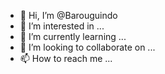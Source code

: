 - 👋 Hi, I’m @Barouguindo
- 👀 I’m interested in ...
- 🌱 I’m currently learning ...
- 💞️ I’m looking to collaborate on ...
- 📫 How to reach me ...

<!---
Barouguindo/Barouguindo is a ✨ special ✨ repository because its `README.md` (this file) appears on your GitHub profile.
You can click the Preview link to take a look at your changes.
--->
